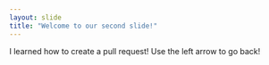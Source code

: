 ```yaml
---
layout: slide
title: "Welcome to our second slide!"
---
```

I learned how to create a pull request!
Use the left arrow to go back!
